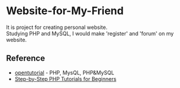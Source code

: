 # Website-for-My-Friend

It is project for creating personal website.  
Studying PHP and MySQL, I would make 'register' and 'forum' on my website.

Reference
--------
* [opentutorial](#https://opentutorials.org/course/1) - PHP, MysQL, PHP&MySQL
* [Step-by-Step PHP Tutorials for Beginners](#https://www.codeproject.com/Articles/759094/Step-by-Step-PHP-Tutorials-for-Beginners-Creating?fid=1858006&df=90&mpp=25&sort=Position&spc=Relaxed&prof=True&view=Normal&fr=51#xx0xx)
